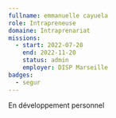 ```yaml
---
fullname: emmanuelle cayuela
role: Intrapreneuse
domaine: Intraprenariat
missions:
  - start: 2022-07-20
    end: 2022-11-20
    status: admin
    employer: DISP Marseille
badges:
  - segur
---
```


En développement personnel 
